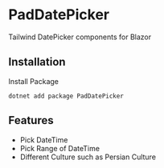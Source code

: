 
# PadDatePicker
Tailwind DatePicker components for Blazor




## Installation

Install Package
```
dotnet add package PadDatePicker
```
## Features

- Pick DateTime
- Pick Range of DateTime
- Different Culture such as Persian Culture

